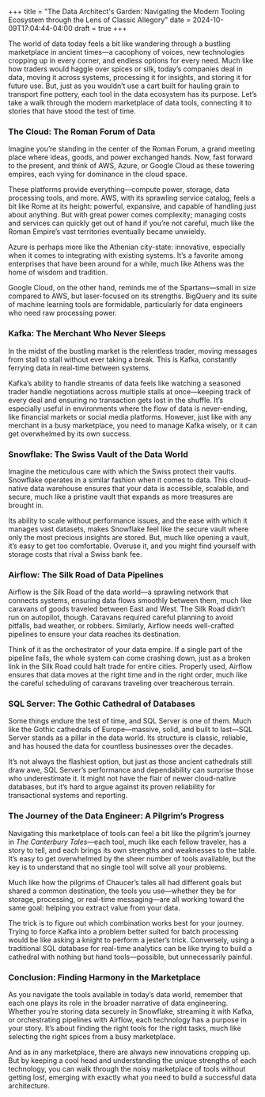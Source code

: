 +++
title = "The Data Architect's Garden: Navigating the Modern Tooling Ecosystem through the Lens of Classic Allegory"
date = 2024-10-09T17:04:44-04:00
draft = true
+++

The world of data today feels a bit like wandering through a bustling marketplace in ancient times—a cacophony of voices, new technologies cropping up in every corner, and endless options for every need. Much like how traders would haggle over spices or silk, today’s companies deal in data, moving it across systems, processing it for insights, and storing it for future use. But, just as you wouldn’t use a cart built for hauling grain to transport fine pottery, each tool in the data ecosystem has its purpose. Let’s take a walk through the modern marketplace of data tools, connecting it to stories that have stood the test of time.

### The Cloud: The Roman Forum of Data

Imagine you’re standing in the center of the Roman Forum, a grand meeting place where ideas, goods, and power exchanged hands. Now, fast forward to the present, and think of AWS, Azure, or Google Cloud as these towering empires, each vying for dominance in the cloud space.

These platforms provide everything—compute power, storage, data processing tools, and more. AWS, with its sprawling service catalog, feels a bit like Rome at its height: powerful, expansive, and capable of handling just about anything. But with great power comes complexity; managing costs and services can quickly get out of hand if you’re not careful, much like the Roman Empire’s vast territories eventually became unwieldy.

Azure is perhaps more like the Athenian city-state: innovative, especially when it comes to integrating with existing systems. It’s a favorite among enterprises that have been around for a while, much like Athens was the home of wisdom and tradition.

Google Cloud, on the other hand, reminds me of the Spartans—small in size compared to AWS, but laser-focused on its strengths. BigQuery and its suite of machine learning tools are formidable, particularly for data engineers who need raw processing power.

### Kafka: The Merchant Who Never Sleeps

In the midst of the bustling market is the relentless trader, moving messages from stall to stall without ever taking a break. This is Kafka, constantly ferrying data in real-time between systems.

Kafka’s ability to handle streams of data feels like watching a seasoned trader handle negotiations across multiple stalls at once—keeping track of every deal and ensuring no transaction gets lost in the shuffle. It’s especially useful in environments where the flow of data is never-ending, like financial markets or social media platforms. However, just like with any merchant in a busy marketplace, you need to manage Kafka wisely, or it can get overwhelmed by its own success.

### Snowflake: The Swiss Vault of the Data World

Imagine the meticulous care with which the Swiss protect their vaults. Snowflake operates in a similar fashion when it comes to data. This cloud-native data warehouse ensures that your data is accessible, scalable, and secure, much like a pristine vault that expands as more treasures are brought in. 

Its ability to scale without performance issues, and the ease with which it manages vast datasets, makes Snowflake feel like the secure vault where only the most precious insights are stored. But, much like opening a vault, it’s easy to get too comfortable. Overuse it, and you might find yourself with storage costs that rival a Swiss bank fee.

### Airflow: The Silk Road of Data Pipelines

Airflow is the Silk Road of the data world—a sprawling network that connects systems, ensuring data flows smoothly between them, much like caravans of goods traveled between East and West. The Silk Road didn’t run on autopilot, though. Caravans required careful planning to avoid pitfalls, bad weather, or robbers. Similarly, Airflow needs well-crafted pipelines to ensure your data reaches its destination.

Think of it as the orchestrator of your data empire. If a single part of the pipeline fails, the whole system can come crashing down, just as a broken link in the Silk Road could halt trade for entire cities. Properly used, Airflow ensures that data moves at the right time and in the right order, much like the careful scheduling of caravans traveling over treacherous terrain.

### SQL Server: The Gothic Cathedral of Databases

Some things endure the test of time, and SQL Server is one of them. Much like the Gothic cathedrals of Europe—massive, solid, and built to last—SQL Server stands as a pillar in the data world. Its structure is classic, reliable, and has housed the data for countless businesses over the decades.

It’s not always the flashiest option, but just as those ancient cathedrals still draw awe, SQL Server’s performance and dependability can surprise those who underestimate it. It might not have the flair of newer cloud-native databases, but it’s hard to argue against its proven reliability for transactional systems and reporting.

### The Journey of the Data Engineer: A Pilgrim’s Progress

Navigating this marketplace of tools can feel a bit like the pilgrim’s journey in *The Canterbury Tales*—each tool, much like each fellow traveler, has a story to tell, and each brings its own strengths and weaknesses to the table. It’s easy to get overwhelmed by the sheer number of tools available, but the key is to understand that no single tool will solve all your problems.

Much like how the pilgrims of Chaucer’s tales all had different goals but shared a common destination, the tools you use—whether they be for storage, processing, or real-time messaging—are all working toward the same goal: helping you extract value from your data.

The trick is to figure out which combination works best for your journey. Trying to force Kafka into a problem better suited for batch processing would be like asking a knight to perform a jester’s trick. Conversely, using a traditional SQL database for real-time analytics can be like trying to build a cathedral with nothing but hand tools—possible, but unnecessarily painful.

### Conclusion: Finding Harmony in the Marketplace

As you navigate the tools available in today’s data world, remember that each one plays its role in the broader narrative of data engineering. Whether you’re storing data securely in Snowflake, streaming it with Kafka, or orchestrating pipelines with Airflow, each technology has a purpose in your story. It’s about finding the right tools for the right tasks, much like selecting the right spices from a busy marketplace.

And as in any marketplace, there are always new innovations cropping up. But by keeping a cool head and understanding the unique strengths of each technology, you can walk through the noisy marketplace of tools without getting lost, emerging with exactly what you need to build a successful data architecture.
